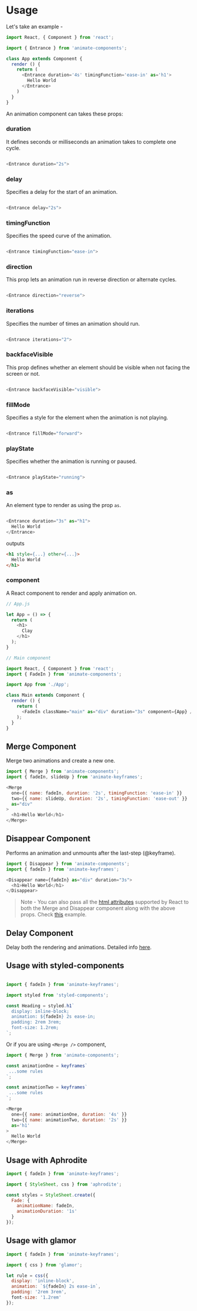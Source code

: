 # Usage
Let's take an example -

```javascript
import React, { Component } from 'react';

import { Entrance } from 'animate-components';

class App extends Component {
  render () {
    return (
      <Entrance duration='4s' timingFunction='ease-in' as='h1'>
        Hello World
      </Entrance>
    )
  }
}

```

An animation component can takes these props:

### duration
It defines seconds or milliseconds an animation takes to complete one cycle.

```javascript

<Entrance duration="2s">

```
### delay
Specifies a delay for the start of an animation.

```javascript

<Entrance delay="2s">

```
### timingFunction
Specifies the speed curve of the animation.

```javascript

<Entrance timingFunction="ease-in">

```
### direction
This prop lets an animation run in reverse direction or alternate cycles.

```javascript

<Entrance direction="reverse">

```
### iterations
Specifies the number of times an animation should run.

```javascript

<Entrance iterations="2">

```
### backfaceVisible
This prop defines whether an element should be visible when not facing the screen or not.

```javascript

<Entrance backfaceVisible="visible">

```
### fillMode
Specifies a style for the element when the animation is not playing.

```javascript

<Entrance fillMode="forward">

```
### playState
Specifies whether the animation is running or paused.

```javascript

<Entrance playState="running">

```
### as
An element type to render as using the prop `as`.

```javascript

<Entrance duration="3s" as="h1">
  Hello World
</Entrance>
```

outputs

```html
<h1 style={...} other={...}>
  Hello World
</h1>
```

### component
A React component to render and apply animation on.

```javascript
// App.js

let App = () => {
  return (
    <h1>
      Clay
    </h1>
  );
}
```

```javascript
// Main component

import React, { Component } from 'react';
import { FadeIn } from 'animate-components';

import App from './App';

class Main extends Component {
  render () {
    return (
      <FadeIn className="main" as="div" duration="3s" component={App} />
    );
  }
}
```

## Merge Component
Merge two animations and create a new one.
```javascript
import { Merge } from 'animate-components';
import { fadeIn, slideUp } from 'animate-keyframes';

<Merge
  one={{ name: fadeIn, duration: '2s', timingFunction: 'ease-in' }}
  two={{ name: slideUp, duration: '2s', timingFunction: 'ease-out' }}
  as="div"
>
  <h1>Hello World</h1>
</Merge>
```

## Disappear Component
Performs an animation and unmounts after the last-step (@keyframe).
```javascript
import { Disappear } from 'animate-components';
import { fadeIn } from 'animate-keyframes';

<Disappear name={fadeIn} as="div" duration="3s">
  <h1>Hello World</h1>
</Disappear>
```
> Note - You can also pass all the [html attributes](https://facebook.github.io/react/docs/dom-elements.html#all-supported-html-attributes) supported by React to both the Merge and Disappear component along with the above props. Check [this](https://github.com/nitin42/animate-components/blob/master/examples/App.js) example.


## Delay Component
Delay both the rendering and animations. Detailed info [here]().


## Usage with styled-components
```javascript

import { fadeIn } from 'animate-keyframes';

import styled from 'styled-components';

const Heading = styled.h1`
  display: inline-block;
  animation: ${fadeIn} 2s ease-in;
  padding: 2rem 3rem;
  font-size: 1.2rem;
`;

```

Or if you are using `<Merge />` component,

```javascript
import { Merge } from 'animate-components';

const animationOne = keyframes`
 ...some rules
`;

const animationTwo = keyframes`
 ...some rules
`;

<Merge
  one={{ name: animationOne, duration: '4s' }}
  two={{ name: animationTwo, duration: '2s' }}
  as='h1'
>
  Hello World
</Merge>

```

## Usage with Aphrodite
```javascript
import { fadeIn } from 'animate-keyframes';

import { StyleSheet, css } from 'aphrodite';

const styles = StyleSheet.create({
  Fade: {
    animationName: fadeIn,
    animationDuration: '1s'
  }
});
```

## Usage with glamor
```javascript
import { fadeIn } from 'animate-keyframes';

import { css } from 'glamor';

let rule = css({
  display: 'inline-block',
  animation: `${fadeIn} 2s ease-in`,
  padding: '2rem 3rem',
  font-size: '1.2rem'
});
```
